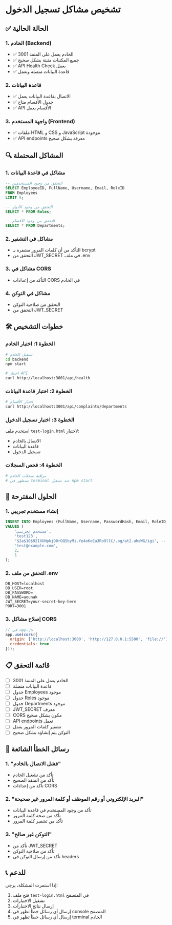 # تشخيص مشاكل تسجيل الدخول

## ✅ الحالة الحالية

### 1. الخادم (Backend)
- ✅ الخادم يعمل على المنفذ 3001
- ✅ جميع المكتبات مثبتة بشكل صحيح
- ✅ API Health Check يعمل
- ✅ قاعدة البيانات متصلة وتعمل

### 2. قاعدة البيانات
- ✅ الاتصال بقاعدة البيانات يعمل
- ✅ جدول الأقسام متاح
- ✅ API الأقسام يعمل

### 3. واجهة المستخدم (Frontend)
- ✅ ملفات HTML و CSS و JavaScript موجودة
- ✅ API endpoints معرفة بشكل صحيح

## 🔍 المشاكل المحتملة

### 1. مشاكل في قاعدة البيانات
```sql
-- التحقق من وجود المستخدمين
SELECT EmployeeID, FullName, Username, Email, RoleID 
FROM Employees 
LIMIT 5;

-- التحقق من وجود الأدوار
SELECT * FROM Roles;

-- التحقق من وجود الأقسام
SELECT * FROM Departments;
```

### 2. مشاكل في التشفير
- التأكد من أن كلمات المرور مشفرة بـ bcrypt
- التحقق من JWT_SECRET في ملف .env

### 3. مشاكل في CORS
- التأكد من إعدادات CORS في الخادم

### 4. مشاكل في التوكن
- التحقق من صلاحية التوكن
- التحقق من JWT_SECRET

## 🛠️ خطوات التشخيص

### الخطوة 1: اختبار الخادم
```bash
# تشغيل الخادم
cd backend
npm start

# اختبار API
curl http://localhost:3001/api/health
```

### الخطوة 2: اختبار قاعدة البيانات
```bash
# اختبار الأقسام
curl http://localhost:3001/api/complaints/departments
```

### الخطوة 3: اختبار تسجيل الدخول
استخدم ملف `test-login.html` لاختبار:
- الاتصال بالخادم
- قاعدة البيانات
- تسجيل الدخول

### الخطوة 4: فحص السجلات
```bash
# مراقبة سجلات الخادم
# ستظهر في terminal عند تشغيل npm start
```

## 🔧 الحلول المقترحة

### 1. إنشاء مستخدم تجريبي
```sql
INSERT INTO Employees (FullName, Username, PasswordHash, Email, RoleID, DepartmentID) 
VALUES (
    'مستخدم تجريبي', 
    'test123', 
    '$2a$10$92IXUNpkjO0rOQ5byMi.Ye4oKoEa3Ro9llC/.og/at2.uheWG/igi', -- password: password
    'test@example.com', 
    2, 
    1
);
```

### 2. التحقق من ملف .env
```env
DB_HOST=localhost
DB_USER=root
DB_PASSWORD=
DB_NAME=aounak
JWT_SECRET=your-secret-key-here
PORT=3001
```

### 3. إصلاح مشاكل CORS
```javascript
// في app.js
app.use(cors({
  origin: ['http://localhost:3000', 'http://127.0.0.1:5500', 'file://'],
  credentials: true
}));
```

## 📋 قائمة التحقق

- [ ] الخادم يعمل على المنفذ 3001
- [ ] قاعدة البيانات متصلة
- [ ] جدول Employees موجود
- [ ] جدول Roles موجود
- [ ] جدول Departments موجود
- [ ] JWT_SECRET معرف
- [ ] CORS مكون بشكل صحيح
- [ ] API endpoints تعمل
- [ ] تشفير كلمات المرور يعمل
- [ ] التوكن يتم إنشاؤه بشكل صحيح

## 🚨 رسائل الخطأ الشائعة

### 1. "فشل الاتصال بالخادم"
- تأكد من تشغيل الخادم
- تأكد من المنفذ الصحيح
- تأكد من إعدادات CORS

### 2. "البريد الإلكتروني أو رقم الموظف أو كلمة المرور غير صحيحة"
- تأكد من وجود المستخدم في قاعدة البيانات
- تأكد من صحة كلمة المرور
- تأكد من تشفير كلمة المرور

### 3. "التوكن غير صالح"
- تأكد من JWT_SECRET
- تأكد من صلاحية التوكن
- تأكد من إرسال التوكن في headers

## 📞 للدعم

إذا استمرت المشكلة، يرجى:
1. فتح ملف `test-login.html` في المتصفح
2. تشغيل الاختبارات
3. إرسال نتائج الاختبارات
4. إرسال أي رسائل خطأ تظهر في console المتصفح
5. إرسال أي رسائل خطأ تظهر في terminal الخادم
